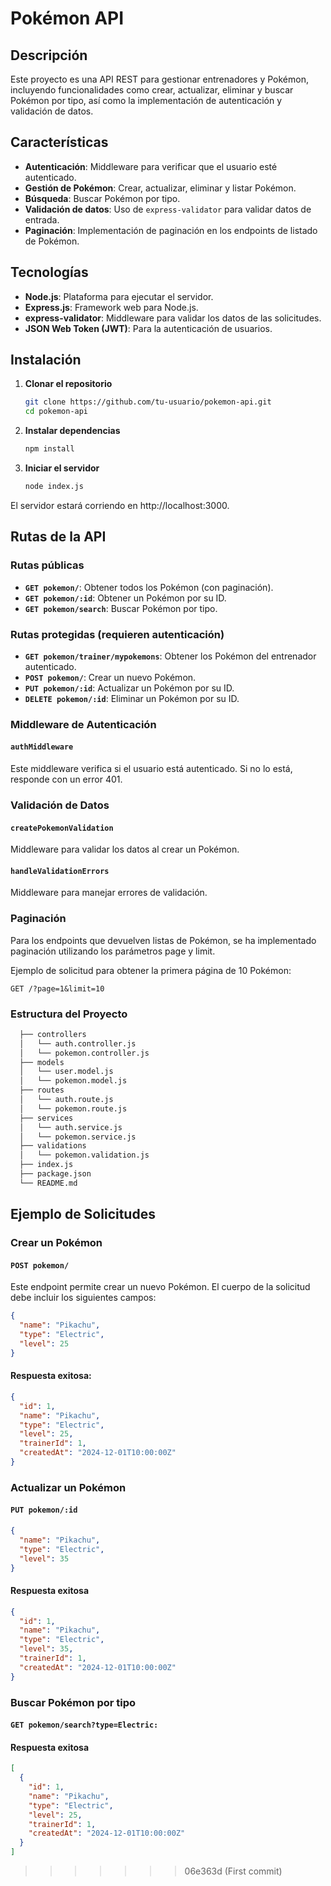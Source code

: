 # Pokémon API

## Descripción

Este proyecto es una API REST para gestionar entrenadores y Pokémon, incluyendo funcionalidades como crear, actualizar, eliminar y buscar Pokémon por tipo, así como la implementación de autenticación y validación de datos.

## Características

- **Autenticación**: Middleware para verificar que el usuario esté autenticado.
- **Gestión de Pokémon**: Crear, actualizar, eliminar y listar Pokémon.
- **Búsqueda**: Buscar Pokémon por tipo.
- **Validación de datos**: Uso de `express-validator` para validar datos de entrada.
- **Paginación**: Implementación de paginación en los endpoints de listado de Pokémon.

## Tecnologías

- **Node.js**: Plataforma para ejecutar el servidor.
- **Express.js**: Framework web para Node.js.
- **express-validator**: Middleware para validar los datos de las solicitudes.
- **JSON Web Token (JWT)**: Para la autenticación de usuarios.

## Instalación

1. **Clonar el repositorio**

   ```bash
   git clone https://github.com/tu-usuario/pokemon-api.git
   cd pokemon-api

2. **Instalar dependencias**

    ```bash
    npm install

3. **Iniciar el servidor**

    ```bash
    node index.js

El servidor estará corriendo en http://localhost:3000.

## Rutas de la API

### Rutas públicas

- **`GET pokemon/`**: Obtener todos los Pokémon (con paginación).
- **`GET pokemon/:id`**: Obtener un Pokémon por su ID.
- **`GET pokemon/search`**: Buscar Pokémon por tipo.

### Rutas protegidas (requieren autenticación)

- **`GET pokemon/trainer/mypokemons`**: Obtener los Pokémon del entrenador autenticado.
- **`POST pokemon/`**: Crear un nuevo Pokémon.
- **`PUT pokemon/:id`**: Actualizar un Pokémon por su ID.
- **`DELETE pokemon/:id`**: Eliminar un Pokémon por su ID.

### Middleware de Autenticación

#### `authMiddleware`

Este middleware verifica si el usuario está autenticado. Si no lo está, responde con un error 401.

### Validación de Datos

#### `createPokemonValidation`

Middleware para validar los datos al crear un Pokémon.

#### `handleValidationErrors`

Middleware para manejar errores de validación.

### Paginación

Para los endpoints que devuelven listas de Pokémon, se ha implementado paginación utilizando los parámetros page y limit.

Ejemplo de solicitud para obtener la primera página de 10 Pokémon:

    GET /?page=1&limit=10

### Estructura del Proyecto
    
  ```bash
    ├── controllers
    │   └── auth.controller.js
    │   └── pokemon.controller.js
    ├── models
    │   └── user.model.js
    │   └── pokemon.model.js
    ├── routes
    │   └── auth.route.js
    │   └── pokemon.route.js
    ├── services
    │   └── auth.service.js
    │   └── pokemon.service.js
    ├── validations
    │   └── pokemon.validation.js
    ├── index.js
    ├── package.json
    └── README.md
```

## Ejemplo de Solicitudes

### Crear un Pokémon

#### `POST pokemon/`

Este endpoint permite crear un nuevo Pokémon. El cuerpo de la solicitud debe incluir los siguientes campos:

```json
{
  "name": "Pikachu",
  "type": "Electric",
  "level": 25
}
````

#### Respuesta exitosa:

```json
{
  "id": 1,
  "name": "Pikachu",
  "type": "Electric",
  "level": 25,
  "trainerId": 1,
  "createdAt": "2024-12-01T10:00:00Z"
}
```

### Actualizar un Pokémon

#### `PUT pokemon/:id`

```json
{
  "name": "Pikachu",
  "type": "Electric",
  "level": 35
}
```

#### Respuesta exitosa

```json
{
  "id": 1,
  "name": "Pikachu",
  "type": "Electric",
  "level": 35,
  "trainerId": 1,
  "createdAt": "2024-12-01T10:00:00Z"
}
```

### Buscar Pokémon por tipo

#### `GET pokemon/search?type=Electric:`

#### Respuesta exitosa

```json
[
  {
    "id": 1,
    "name": "Pikachu",
    "type": "Electric",
    "level": 25,
    "trainerId": 1,
    "createdAt": "2024-12-01T10:00:00Z"
  }
]
```


>>>>>>> 06e363d (First commit)
